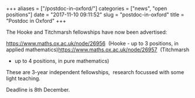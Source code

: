 +++
aliases = ["/postdoc-in-oxford/"]
categories = ["news", "open positions"]
date = "2017-11-10 09:11:52"
slug = "postdoc-in-oxford"
title = "Postdoc in Oxford"
+++
<div>

The Hooke and Titchmarsh fellowships have now been advertised:

</div>

<div>

<https://www.maths.ox.ac.uk/node/26956>  (Hooke - up to 3 positions, in
applied mathematics)<https://www.maths.ox.ac.uk/node/26957>  (Titchmarsh
- up to 4 positions, in pure mathematics)

These are 3-year independent fellowships,  research focussed with some
light teaching.

Deadline is 8th December.

</div>

<div>

</div>
